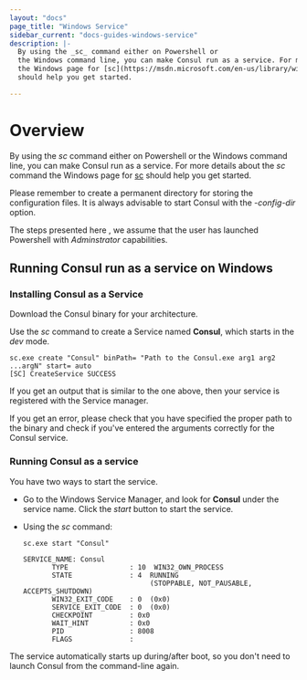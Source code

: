 ```yaml
---
layout: "docs"
page_title: "Windows Service"
sidebar_current: "docs-guides-windows-service"
description: |-
  By using the _sc_ command either on Powershell or 
  the Windows command line, you can make Consul run as a service. For more details about the _sc_ command
  the Windows page for [sc](https://msdn.microsoft.com/en-us/library/windows/desktop/ms682107(v=vs.85).aspx)
  should help you get started.

---
```


# Overview
By using the _sc_ command either on Powershell or 
the Windows command line, you can make Consul run as a service. For more details about the _sc_ command
the Windows page for [sc](https://msdn.microsoft.com/en-us/library/windows/desktop/ms682107(v=vs.85).aspx)
should help you get started.

Please remember to create a permanent directory for storing the configuration files. It is always
advisable to start Consul with the _-config-dir_ option.

The steps presented here , we assume that the user has launched Powershell with _Adminstrator_ capabilities.

## Running Consul run as a service on Windows

### Installing Consul as a Service

Download the Consul binary for your architecture.

  Use the _sc_ command to create a Service named **Consul**, which starts in the _dev_ mode.

   ```text
   sc.exe create "Consul" binPath= "Path to the Consul.exe arg1 arg2 ...argN" start= auto
   [SC] CreateService SUCCESS 
   ```
   
   
   If you get an output that is similar to the one above, then your service is
   registered with the Service manager. 
   
   
   If you get an error, please check that
   you have specified the proper path to the binary and check if you've entered the arguments correctly for the Consul
   service.


### Running Consul as a service

You have two ways to start the service.

* Go to the Windows Service Manager, and look for **Consul** under the 
  service name. Click the _start_ button to start the service.
* Using the _sc_ command:
   
     ```text
     sc.exe start "Consul"  
     
     SERVICE_NAME: Consul
            TYPE               : 10  WIN32_OWN_PROCESS
            STATE              : 4  RUNNING
                                    (STOPPABLE, NOT_PAUSABLE, ACCEPTS_SHUTDOWN)
            WIN32_EXIT_CODE    : 0  (0x0)
            SERVICE_EXIT_CODE  : 0  (0x0)
            CHECKPOINT         : 0x0
            WAIT_HINT          : 0x0
            PID                : 8008
            FLAGS              : 
     ```

The service automatically starts up during/after boot, so you don't need to
launch Consul from the command-line again.

